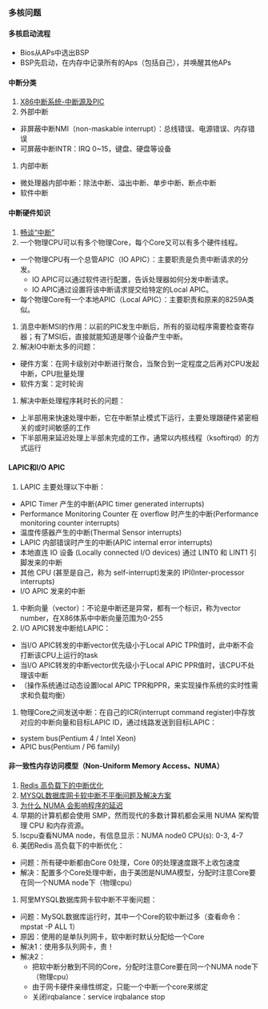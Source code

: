 ### 多核问题

#### 多核启动流程
* Bios从APs中选出BSP
* BSP先启动，在内存中记录所有的Aps（包括自己），并唤醒其他APs

#### 中断分类
1. [X86中断系统-中断源及PIC](https://blog.csdn.net/JIA_GUOQIANG/article/details/52939035)
1. 外部中断
  * 非屏蔽中断NMI（non-maskable interrupt）：总线错误、电源错误、内存错误
  * 可屏蔽中断INTR：IRQ 0~15，键盘、硬盘等设备
1. 内部中断
  * 微处理器内部中断：除法中断、溢出中断、单步中断、断点中断
  * 软件中断
  
#### 中断硬件知识
1. [畅谈“中断”](https://blog.51cto.com/alanwu/1273095)
1. 一个物理CPU可以有多个物理Core，每个Core又可以有多个硬件线程。
  * 一个物理CPU有一个总管APIC（IO APIC）：主要职责是负责中断请求的分发。
    * IO APIC可以通过软件进行配置，告诉处理器如何分发中断请求。
    * IO APIC通过设置将该中断请求提交给特定的Local APIC。
  * 每个物理Core有一个本地APIC（Local APIC）：主要职责和原来的8259A类似。
1. 消息中断MSI的作用：以前的PIC发生中断后，所有的驱动程序需要检查寄存器；有了MSI后，直接就能知道是哪个设备产生中断。
1. 解决IO中断太多的问题：
  * 硬件方案：在网卡级别对中断进行聚合，当聚合到一定程度之后再对CPU发起中断，CPU批量处理
  * 软件方案：定时轮询
1. 解决中断处理程序耗时长的问题：
  * 上半部用来快速处理中断，它在中断禁止模式下运行，主要处理跟硬件紧密相关的或时间敏感的工作
  * 下半部用来延迟处理上半部未完成的工作，通常以内核线程（ksoftirqd）的方式运行

#### LAPIC和I/O APIC
1. LAPIC 主要处理以下中断：
  * APIC Timer 产生的中断(APIC timer generated interrupts)
  * Performance Monitoring Counter 在 overflow 时产生的中断(Performance monitoring counter interrupts)
  * 温度传感器产生的中断(Thermal Sensor interrupts)
  * LAPIC 内部错误时产生的中断(APIC internal error interrupts)
  * 本地直连 IO 设备 (Locally connected I/O devices) 通过 LINT0 和 LINT1 引脚发来的中断
  * 其他 CPU (甚至是自己，称为 self-interrupt)发来的 IPI(Inter-processor interrupts)
  * I/O APIC 发来的中断
1. 中断向量（vector）：不论是中断还是异常，都有一个标识，称为vector number，在X86体系中中断向量范围为0-255  
1. I/O APIC转发中断给LAPIC：
  * 当I/O APIC转发的中断vector优先级小于Local APIC TPR值时，此中断不会打断该CPU上运行的task
  * 当I/O APIC转发的中断vector优先级小于Local APIC PPR值时，该CPU不处理该中断
  * （操作系统通过动态设置local APIC TPR和PPR，来实现操作系统的实时性需求和负载均衡）
1. 物理Core之间发送中断：在自己的ICR(interrupt command register)中存放对应的中断向量和目标LAPIC ID，通过线路发送到目标LAPIC：
  * system bus(Pentium 4 / Intel Xeon)
  * APIC bus(Pentium / P6 family)

#### 非一致性内存访问模型（Non-Uniform Memory Access、NUMA）
1. [Redis 高负载下的中断优化](https://tech.meituan.com/2018/03/16/redis-high-concurrency-optimization.html)
1. [MYSQL数据库网卡软中断不平衡问题及解决方案](http://blog.yufeng.info/archives/2037)
1. [为什么 NUMA 会影响程序的延迟](https://draveness.me/whys-the-design-numa-performance/)
1. 早期的计算机都会使用 SMP，然而现代的多数计算机都会采用 NUMA 架构管理 CPU 和内存资源。
1. lscpu查看NUMA node，有信息显示：NUMA node0 CPU(s): 0-3, 4-7
1. 美团Redis 高负载下的中断优化：
  * 问题：所有硬中断都由Core 0处理，Core 0的处理速度跟不上收包速度
  * 解决：配置多个Core处理中断，由于美团是NUMA模型，分配时注意Core要在同一个NUMA node下（物理cpu）
1. 阿里MYSQL数据库网卡软中断不平衡问题：
  * 问题：MySQL数据库运行时，其中一个Core的软中断过多（查看命令：mpstat -P ALL 1）
  * 原因：使用的是单队列网卡，软中断时默认分配给一个Core
  * 解决1：使用多队列网卡，贵！
  * 解决2：
    * 把软中断分散到不同的Core，分配时注意Core要在同一个NUMA node下（物理cpu）
    * 由于网卡硬件亲缘性绑定，只能一个中断一个core来绑定
    * 关闭irqbalance：service irqbalance stop

